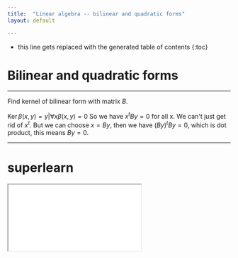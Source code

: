 ```yaml
---
title:  "Linear algebra -- bilinear and quadratic forms"
layout: default

---
```


* this line gets replaced with the generated table of contents
{:toc}

# Bilinear and quadratic forms

--------------------

Find kernel of bilinear form with matrix $B$.

$\operatorname{Ker} \beta(x, y) = { y \vert \forall x \beta(x, y) = 0 }$
So we have $x^t B y = 0$ for all x. We can't just get rid of $x^t$.
But we can choose $x = By$, then we have $(By)^t By = 0$, which is dot product, this means $By=0$.

--------------------

# superlearn

<iframe class="autoresize nodisplay superlearn-iframe" src="{{ site.superlearn_url }}/ht/asdf2?deckname=math -- linear algebra -- bilinear and quadratic forms">
    <p>Your browser does not support iframes.</p>
</iframe>
